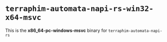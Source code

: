 # `terraphim-automata-napi-rs-win32-x64-msvc`

This is the **x86_64-pc-windows-msvc** binary for `terraphim-automata-napi-rs`
